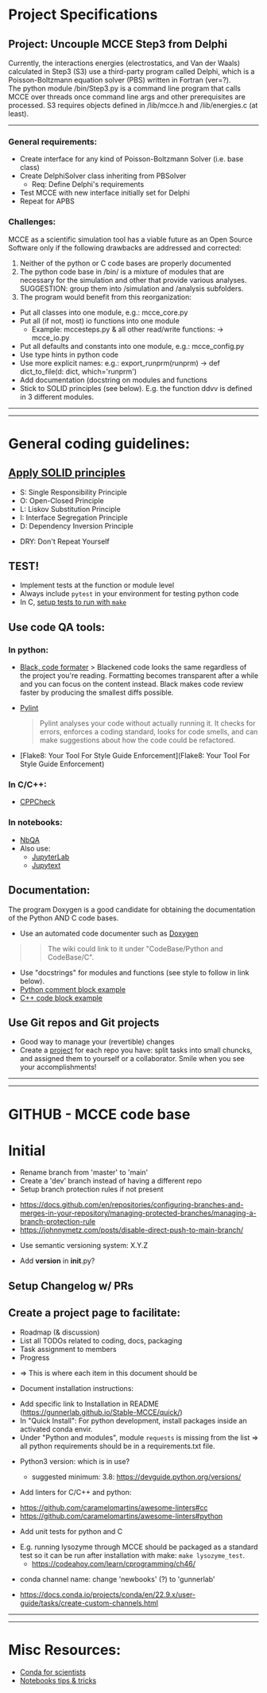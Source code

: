 # Project Specifications

## Project: Uncouple MCCE Step3 from Delphi  

Currently, the interactions energies (electrostatics, and Van der Waals) calculated in Step3 (S3) use a third-party program called Delphi, which is a Poisson-Boltzmann equation solver (PBS) written in Fortran (ver=?).  
The python module /bin/Step3.py is a command line program that calls MCCE over threads once command line args and other prerequisites are processed. S3 requires objects defined in /lib/mcce.h and /lib/energies.c (at least).

---

### General requirements:
  * Create interface for any kind of Poisson-Boltzmann Solver (i.e. base class)
  * Create DelphiSolver class inheriting from PBSolver
    - Req: Define Delphi's requirements 
  * Test MCCE with new interface initially set for Delphi
  * Repeat for APBS


### Challenges:
MCCE as a scientific simulation tool has a viable future as an Open Source Software only if the following drawbacks are addressed and corrected:  

1. Neither of the python or C code bases are properly documented
2. The python code base in /bin/ is a mixture of modules that are necessary for the simulation and other that provide various analyses. SUGGESTION: group them into /simulation and /analysis subfolders.
3. The program would benefit from this reorganization:
  - Put all classes into one module, e.g.: mcce_core.py
  - Put all (if not, most) io functions into one module
    * Example: mccesteps.py & all other read/write functions: -> mcce_io.py
  - Put all defaults and constants into one module, e.g.: mcce_config.py
  - Use type hints in python code
  - Use more explicit names: e.g.: export_runprm(runprm) -> def dict_to_file(d: dict, which='runprm')
  - Add documentation (docstring on modules and functions
  - Stick to SOLID principles (see  below). E.g. the function ddvv is defined in 3 different modules.

---
---
# General coding guidelines:

## [Apply SOLID principles](https://gist.github.com/dmmeteo/f630fa04c7a79d3c132b9e9e5d037bfd)
  * S: Single Responsibility Principle
  * O: Open-Closed Principle
  * L: Liskov Substitution Principle
  * I: Interface Segregation Principle
  * D: Dependency Inversion Principle

  + DRY: Don't Repeat Yourself


## TEST!
  * Implement tests at the function or module level
  * Always include `pytest` in your environment for testing python code
  * In C, [setup tests to run with `make`](https://codeahoy.com/learn/cprogramming/ch46/)

## Use code QA tools:
 ### In python:
   * [Black, code formater](https://github.com/psf/black)
    > Blackened code looks the same regardless of the project you're reading. Formatting becomes transparent after a while and you can focus on the content instead. Black makes code review faster by producing the smallest diffs possible.

   * [Pylint](https://github.com/pylint-dev/pylint)
     > Pylint analyses your code without actually running it. It checks for errors, enforces a coding standard, looks for code smells, and can make suggestions about how the code could be refactored.

   * [Flake8: Your Tool For Style Guide Enforcement](Flake8: Your Tool For Style Guide Enforcement)
 
 ### In C/C++:
   * [CPPCheck](https://sourceforge.net/projects/cppcheck/reviews/)

 ### In notebooks:
   * [NbQA](https://nbqa.readthedocs.io/en/latest/index.html)
   * Also use:
     - [JupyterLab](https://github.com/mwouts/jupytext)
     - [Jupytext](https://github.com/mwouts/jupytext)


## Documentation:
The program Doxygen is a good candidate for obtaining the documentation of the Python AND C code bases.  
 * Use an automated code documenter such as [Doxygen](https://www.doxygen.nl/manual/docblocks.html)
  >> The wiki could link to it under "CodeBase/Python and CodeBase/C".
 * Use "docstrings" for modules and functions (see style to follow in link below).
 * [Python comment block example](https://www.doxygen.nl/manual/docblocks.html#pythonblocks)
 * [C++ code block example](https://www.doxygen.nl/manual/docblocks.html)

## Use Git repos and Git projects
 * Good way to manage your (revertible) changes
 * Create a [project](https://docs.github.com/en/issues/planning-and-tracking-with-projects/learning-about-projects/about-projects) for each repo you have: split tasks into small chuncks, and assigned them to yourself or a collaborator. Smile when you see your accomplishments!


---
---
# GITHUB - MCCE code base

# Initial

 * Rename branch from 'master' to 'main'
 * Create a 'dev' branch instead of having a different repo
 * Setup branch protection rules if not present
  - https://docs.github.com/en/repositories/configuring-branches-and-merges-in-your-repository/managing-protected-branches/managing-a-branch-protection-rule
  - https://johnnymetz.com/posts/disable-direct-push-to-main-branch/
 * Use semantic versioning system: X.Y.Z
  - Add __version__ in __init__.py?

## Setup Changelog w/ PRs
## Create a project page to facilitate:
  - Roadmap (& discussion)
  - List all TODOs related to coding, docs, packaging
  - Task assignment to members
  - Progress
 * => This is where each item in this document should be

 * Document installation instructions: 
  - Add specific link to Installation in README (https://gunnerlab.github.io/Stable-MCCE/quick/)
  - In "Quick Install": For python development, install packages inside an activated conda envir.
  - Under "Python and modules", module `requests` is missing from the list
    => all python requirements should be in a requirements.txt file.

 * Python3 version: which is in use?
    - suggested minimum: 3.8: https://devguide.python.org/versions/

 * Add linters for C/C++ and python:
  - https://github.com/caramelomartins/awesome-linters#cc
  - https://github.com/caramelomartins/awesome-linters#python


 * Add unit tests for python and C
  - E.g. running lysozyme through MCCE should be packaged as a standard test so it can be run after installation with make: `make lysozyme_test`.
    - https://codeahoy.com/learn/cprogramming/ch46/
 * conda channel name: change 'newbooks' (?) to 'gunnerlab'
  - https://docs.conda.io/projects/conda/en/22.9.x/user-guide/tasks/create-custom-channels.html

---

---
# Misc Resources:
 * [Conda for scientists](https://edcarp.github.io/introduction-to-conda-for-data-scientists/04-sharing-environments/index.html)
 * [Notebooks tips & tricks](https://www.dataquest.io/blog/jupyter-notebook-tips-tricks-shortcuts/)

